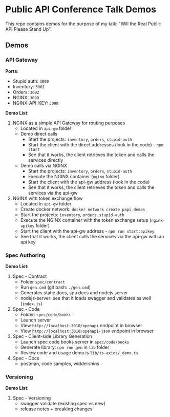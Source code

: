 # Public API Conference Talk Demos

This repo contains demos for the purpose of my talk: "Will the Real Public API Please Stand Up".

## Demos

### API Gateway

**Ports**:

- Stupid auth: `3000`
- Inventory: `3001`
- Orders: `3002`
- NGINX: `3099`
- NGINX-API-KEY: `3098`

**Demo List:**

1. NGINX as a simple API Gateway for routing purposes
    - Located in `api-gw` folder
    - Demo direct calls
        - Start the projects: `inventory`, `orders`, `stupid-auth`
        - Start the client with the direct addresses (look in the code) - `npm start`
        - See that it works, the client retrieves the token and calls the services directly
    - Demo calls via NGINX
        - Start the projects: `inventory`, `orders`, `stupid-auth`
        - Execute the NGINX container (`nginx` folder)
        - Start the client with the api-gw address (look in the code)
        - See that it works, the client retrieves the token and calls the services via the api-gw
1. NGINX with token exchange flow
    - Located in `api-gw` folder
    - Create docker network: `docker network create papi_demos`
    - Start the projects: `inventory`, `orders`, `stupid-auth`
    - Execute the NGINX container with the token exchange setup (`nginx-apikey` folder)
    - Start the client with the api-gw address - `npm run start:apikey`
    - See that it works, the client calls the services via the api-gw with an api key

### Spec Authoring

**Demo List:**

1. Spec - Contract
    - Folder `spec/contract`
    - Run `gen.cmd` (git bash: `./gen.cmd`)
    - Generates static docs, spa docs and nodejs server
    - nodejs-server: see that it loads swagger and validates as well (`index.js`)
1. Spec - Code
    - Folder: `spec/code/books`
    - Launch server
    - View `http://localhost:3010/openapi` endpoint in browser
    - View `http://localhost:3010/openapi-json` endpoint in browser
1. Spec - Client-side Library Generation
    - Launch spec code books server in `spec/code/books`
    - Generate library: `npm run gen` in `lib` folder
    - Review code and usage demo is `lib/ts-axios/_demo.ts`
1. Spec - Docs
    - postman, code samples, widdershins

### Versioning

**Demo List:**

1. Spec - Versioning
    - swagger validate (existing spec vs new)
    - release notes + breaking changes
